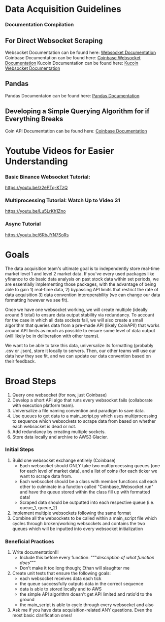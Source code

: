 # Data Acquisition Guidelines
### Documentation Compilation
## For Direct Websocket Scraping
Websocket Documentation can be found here: [Websocket Documentation](https://websockets.readthedocs.io/en/stable/)
Coinbase Documentation can be found here: [Coinbase Websocket Documentation](https://docs.cloud.coinbase.com/prime/docs/websocket-feed)
Kucoin Documentation can be found here: [Kucoin Websocket Documentation](https://docs.kucoin.com/#apply-connect-token)
## Pandas
Pandas Documentaton can be found here: [Pandas Documentation](https://pandas.pydata.org/docs/)
## Developing a Simple Querying Algorithm for if Everything Breaks
Coin API Documentation can be found here: [Coinbase Documentation](https://www.coinapi.io/)
# Youtube Videos for Easier Understanding
### Basic Binance Websocket Tutorial:
https://youtu.be/z2ePTq-KTzQ
### Multiprocessing Tutorial: Watch Up to Video 31
https://youtu.be/Lu5LrKh1Zno
### Async Tutorial
https://youtu.be/6RbJYN7SoRs

# Goals
The data acquisition team's ultimate goal is to independently store real-time market level 1 and level 2 market data. If you've every used packages like yfinance to do basic data analysis on past stock data within set periods, we are essentially implementing those packages, with the advantage of being able to gain 1) real-time data, 2) bypassing API limits that restrict the rate of data acquisition 3) data convention interoperability (we can change our data formatting however we see fit). 

Once we have one websocket working, we will create multiple (ideally around 5 total) to ensure data output stability via redundancy. To account for the case in which all data sockets fail, we will also create a small algorithm that queries data from a pre-made API (likely CoinAPI!) that works around API limits as much as possible to ensure some level of data output (will likely be in deliberation with other teams).

We want to be able to take this data, universalize its formatting (probably .csv or .json), store it locally to servers. Then, our other teams will use our data how they see fit, and we can update our data convention based on their feedback.

# Broad Steps
1. Query one websocket (for now, just Coinbase)
2. Develop a short API algo that runs every websocket fails (collaborate with execution platform team).
3. Universalize a file naming convention and paradigm to save data.
4. Use queues to get data to a main_script.py which uses multiprocessing to sequence which websockets to scrape data from based on whether each websocket is dead or not.
5. Add redundancy by creating multiple sockets.
6. Store data locally and archive to AWS3 Glacier.

### Initial Steps
1. Build one websocket exchange entirely (Coinbase)
    * Each websocket should ONLY take two multiprocessing queues (one for each level of market data), and a list of coins (for each ticker we want to scrape data from.
    * Each websocket should be a class with member functions call each other to culminate in a function called  "Coinbase_Websocket.run" and have the queue stored within the class fill up with formatted data!
    * Scraped data should be outputted into each respective queue (i.e. queue_1, queue_2)
2. Implement multiple websockets following the same format
3. Combine all the websockets to be called within a main_script file which cycles through broken/working websockets and contains the two queues which will be inputted into every websocket initialization

### Beneficial Practices
1. Write documentation!!!
    * Include this before every function: """*description of what function does*"""
    * Don't make it too long though; Ethan will slaughter me
2. Create unit tests that ensure the following goals:
    * each websocket receives data each tick
    * the queue successfully outputs data in the correct sequence
    * data is able to stored locally and to AWS
    * the simple API algorithm doesn't get API limited and ratio'd to the ground
    * the main_script is able to cycle through every websocket and also
3. Ask me if you have data acquisition-related ANY questions. Even the most basic clarification ones!

